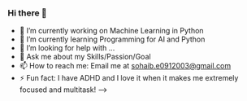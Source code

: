 ### Hi there 👋

- 🔭 I’m currently working on Machine Learning in Python
- 🌱 I’m currently learning Programming for AI and Python
- 🤔 I’m looking for help with ...
- 💬 Ask me about my Skills/Passion/Goal
- 📫 How to reach me: Email me at sohaib.e0912003@gmail.com
- ⚡ Fun fact: I have ADHD and I love it when it makes me extremely focused and multitask!
-->
